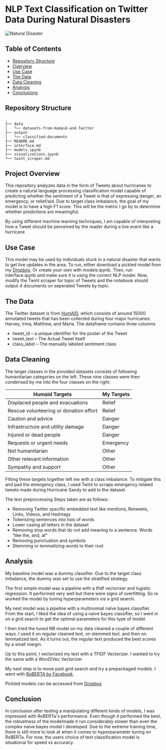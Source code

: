 # NLP Text Classification on Twitter Data During Natural Disasters

![Natural Disaster](https://upload.wikimedia.org/wikipedia/commons/0/04/Hurricane_Isabel_from_ISS.jpg)

## Table of Contents
* [Repository Structure](#Repository-Structure)
* [Overview](#Project-Overview)
* [Use Case](#Use-Case)
* [The Data](#The-Data)
* [Data Cleaning](#Data-Cleaning)
* [Analysis](#Analyis)
* [Conclusions](#Conclusion)

## Repository Structure
```
.
├── data
│   └── datasets-from-Humaid-and-Twitter
├── output
│   └── classified-documents
├── README.md
├── interface.md
├── models.ipynb
├── visualizations.ipynb
└── twint_scraper.md
```
## Project Overview

This repository analyzes data in the form of Tweets about hurricanes to create a natural language processing classification model capable of predicting whether the sentiment of a Tweet is that of expressing danger, an emergency, or relief/aid. Due to target class imbalance, the goal of my model is to have a high F1 score. This will be the metric I go by to determine whether predictions are meaningful. 

By using different machine learning techniques, I am capable of interpreting how a Tweet should be perceived by the reader during a live event like a hurricane

## Use Case

This model may be used by individuals stuck in a natural disaster that wants to get live updates in the area. To run, either download a pickled model from my [Dropbox](https://www.dropbox.com/sh/c8kl6xjvpytoh3o/AABBHBs0w8qE3_B7bZi_KHZla?dl=0), Or create your own with models.ipynb. Then, run interface.ipynb and make sure it is using the correct NLP model. Now, modify the Twint scraper for topic of Tweets and the notebook should output 4 documents on seperated Tweets by topic.

## The Data

The Twitter dataset is from [HumAID](https://crisisnlp.qcri.org/humaid_dataset.html), which consists of around 15000 annotated tweets that has been collected during four major hurricanes: Harvey, Irma, Matthew, and Maria. The dataframe contains three columns

* tweet_id – a unique identifier for the poster of the Tweet
* tweet_text – The Actual Tweet itself
* class_label – The manually labeled sentiment class

## Data Cleaning

The target classes in the provided datasets consists of following humanitarian categories on the left. These nine classes were then condensed by me into the four classes on the right:

Humaid Targets | My Targets
------------ | -------------
Displaced people and evacuations 		    |Relief
Rescue volunteering or donation effort 	|Relief
Caution and advice 				              |Danger
Infrastructure and utility damage		    |Danger
Injured or dead people 	 		            |Danger
Requests or urgent needs			          |Emergency
Not humanitarian				                |Other
Other relevant information			        |Other
Sympathy and support			              |Other

Fitting these targets together left me with a class imbalance. To mitigate this and pad the emergency class, I used Twint to scrape emergency related tweets made during Hurricane Sandy to add to the dataset.

The text preprocessing Steps taken are as follows:

* Removing Twitter specific embedded text like mentions, Retweets, Links, Videos, and Hashtags
* Tokenizing sentences into lists of words
* Lower casing all letters in the dataset
* Removing stop words that  do not add meaning to a sentence. Words “like the, and, at”
* Removing punctuation and symbols
* Stemming or lemmatizing words to their root

## Analysis

My baseline model was a dummy classifier. Due to the target class imbalance, the dummy was set to use the stratified strategy. 

The first simple model was a pipeline with a tfidf vectorizer and logistic regression. It performed very well but there were signs of overfitting. So re worked the model by tuning hyperparameters via a grid search.

My next model was a pipeline with a multinomial naïve bayes classifier. From the start, I liked the idea of using a naïve bayes classifier, so I went in on a grid search to get the optimal parameters for this type of model.

I then tried the tuned NB model on my data cleaned a couple of different ways. I used it on regular cleaned text, on stemmed text, and then on lemmatized text. As it turns out, the regular text produced the best scores by a small margin.

Up to this point, I vectorized my text with a TFIDF Vectorizer. I wanted to try the same with a Word2Vec Vectorizer

My next step is to move past grid search and try a prepackaged models. I went with [RoBERTA by Facebook](https://ai.facebook.com/blog/roberta-an-optimized-method-for-pretraining-self-supervised-nlp-systems/).

Pickled models can be accessed from [Dropbox](https://www.dropbox.com/sh/c8kl6xjvpytoh3o/AABBHBs0w8qE3_B7bZi_KHZla?dl=0)


## Conclusion

In conclusion after testing a manipulating different kinds of models, I was impressed with RoBERTa's performance. Even though it performed the best, the robustness of the modelmade it run considerably slower than even the complex naive bayes model I developed. Due to the extreme training time, there is still more to look at when it comes to hyperparameter tuning on RoBERTa. For now, the users choice of text classification model is situational for speed vs accuracy.

